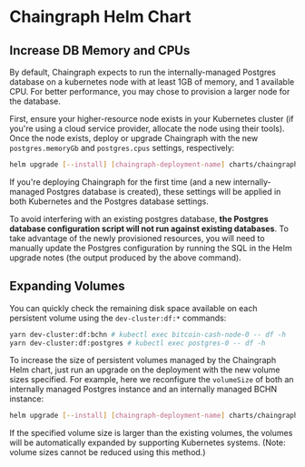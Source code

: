 # Chaingraph Helm Chart

## Increase DB Memory and CPUs

By default, Chaingraph expects to run the internally-managed Postgres database on a kubernetes node with at least 1GB of memory, and 1 available CPU. For better performance, you may chose to provision a larger node for the database.

First, ensure your higher-resource node exists in your Kubernetes cluster (if you're using a cloud service provider, allocate the node using their tools). Once the node exists, deploy or upgrade Chaingraph with the new `postgres.memoryGb` and `postgres.cpus` settings, respectively:

```sh
helm upgrade [--install] [chaingraph-deployment-name] charts/chaingraph --set postgres.cpus=4 --set postgres.memoryGb=8
```

If you're deploying Chaingraph for the first time (and a new internally-managed Postgres database is created), these settings will be applied in both Kubernetes and the Postgres database settings.


To avoid interfering with an existing postgres database, **the Postgres database configuration script will not run against existing databases**. To take advantage of the newly provisioned resources, you will need to manually update the Postgres configuration by running the SQL in the Helm upgrade notes (the output produced by the above command).

## Expanding Volumes

You can quickly check the remaining disk space available on each persistent volume using the `dev-cluster:df:*` commands:
```sh
yarn dev-cluster:df:bchn # kubectl exec bitcoin-cash-node-0 -- df -h
yarn dev-cluster:df:postgres # kubectl exec postgres-0 -- df -h
```

To increase the size of persistent volumes managed by the Chaingraph Helm chart, just run an upgrade on the deployment with the new volume sizes specified. For example, here we reconfigure the `volumeSize` of both an internally managed Postgres instance and an internally managed BCHN instance:

```sh
helm upgrade [--install] [chaingraph-deployment-name] charts/chaingraph --set postgres.volumeSize=520Gi --set bitcoinCashNode.volumeSize=200Gi
```

If the specified volume size is larger than the existing volumes, the volumes will be automatically expanded by supporting Kubernetes systems. (Note: volume sizes cannot be reduced using this method.)
